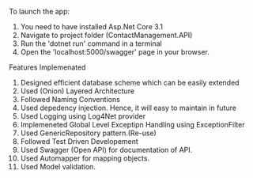 To launch the app:
 1. You need to have installed Asp.Net Core 3.1
 2. Navigate to project folder (ContactManagement.API)
 3. Run the 'dotnet run' command in a terminal
 4. Open the 'localhost:5000/swagger' page in your browser.

 Features Implemenated

 1. Designed efficient database scheme which can be easily extended
 2. Used (Onion) Layered Architecture
 3. Followed Naming Conventions
 4. Used depedency injection. Hence, it will easy to maintain in future
 5. Used Logging using Log4Net provider
 6. Implemeneted Global Level Exceptipn Handling using ExceptionFilter
 7. Used GenericRepository pattern.(Re-use)
 8. Followed Test Driven Developement
 9. Used Swagger (Open API) for documentation of API.
 10. Used Automapper for mapping objects.
 11. Used Model validation.